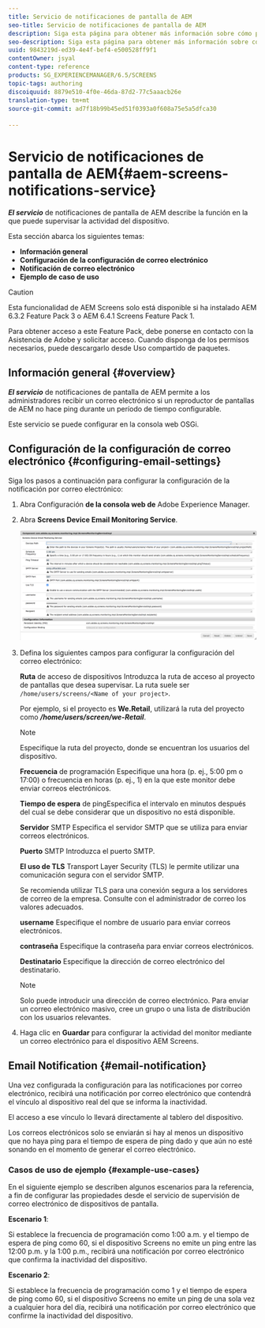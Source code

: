 ```yaml
---
title: Servicio de notificaciones de pantalla de AEM
seo-title: Servicio de notificaciones de pantalla de AEM
description: Siga esta página para obtener más información sobre cómo puede supervisar la actividad del dispositivo.
seo-description: Siga esta página para obtener más información sobre cómo puede supervisar la actividad del dispositivo.
uuid: 9843219d-ed39-4e4f-bef4-e500528ff9f1
contentOwner: jsyal
content-type: reference
products: SG_EXPERIENCEMANAGER/6.5/SCREENS
topic-tags: authoring
discoiquuid: 8879e510-4f0e-46da-87d2-77c5aaacb26e
translation-type: tm+mt
source-git-commit: ad7f18b99b45ed51f0393a0f608a75e5a5dfca30

---
```



# Servicio de notificaciones de pantalla de AEM{#aem-screens-notifications-service}

<!--removed from metadata: admitteddomains: @adobe.com;@caesars.com-->

***El servicio*** de notificaciones de pantalla de AEM describe la función en la que puede supervisar la actividad del dispositivo.

Esta sección abarca los siguientes temas:

* **Información general**
* **Configuración de la configuración de correo electrónico**
* **Notificación de correo electrónico**
* **Ejemplo de caso de uso**

>[!CAUTION]
>
>Esta funcionalidad de AEM Screens solo está disponible si ha instalado AEM 6.3.2 Feature Pack 3 o AEM 6.4.1 Screens Feature Pack 1.
>
>Para obtener acceso a este Feature Pack, debe ponerse en contacto con la Asistencia de Adobe y solicitar acceso. Cuando disponga de los permisos necesarios, puede descargarlo desde Uso compartido de paquetes.

## Información general {#overview}

***El servicio*** de notificaciones de pantalla de AEM permite a los administradores recibir un correo electrónico si un reproductor de pantallas de AEM no hace ping durante un período de tiempo configurable.

Este servicio se puede configurar en la consola web OSGi.

## Configuración de la configuración de correo electrónico {#configuring-email-settings}

Siga los pasos a continuación para configurar la configuración de la notificación por correo electrónico:

1. Abra Configuración **de la consola web de** Adobe Experience Manager.
1. Abra **Screens Device Email Monitoring Service**.

   ![screen_shot_2018-04-26at44602pm](assets/screen_shot_2018-04-26at44602pm.png)

1. Defina los siguientes campos para configurar la configuración del correo electrónico:

   **Ruta** de acceso de dispositivos Introduzca la ruta de acceso al proyecto de pantallas que desea supervisar. La ruta suele ser `/home/users/screens/<Name of your project>`.

   Por ejemplo, si el proyecto es **We.Retail**, utilizará la ruta del proyecto como ***/home/users/screen/we-Retail***.

   >[!NOTE]
   >
   >Especifique la ruta del proyecto, donde se encuentran los usuarios del dispositivo.

   **Frecuencia** de programación Especifique una hora (p. ej., 5:00 pm o 17:00) o frecuencia en horas (p. ej., 1) en la que este monitor debe enviar correos electrónicos.

   **Tiempo de espera** de pingEspecifica el intervalo en minutos después del cual se debe considerar que un dispositivo no está disponible.

   **Servidor** SMTP Especifica el servidor SMTP que se utiliza para enviar correos electrónicos.

   **Puerto** SMTP Introduzca el puerto SMTP.

   **El uso de TLS** Transport Layer Security (TLS) le permite utilizar una comunicación segura con el servidor SMTP.

   Se recomienda utilizar TLS para una conexión segura a los servidores de correo de la empresa. Consulte con el administrador de correo los valores adecuados.

   **username** Especifique el nombre de usuario para enviar correos electrónicos.

   **contraseña** Especifique la contraseña para enviar correos electrónicos.

   **Destinatario** Especifique la dirección de correo electrónico del destinatario.

   >[!NOTE]
   >
   >Solo puede introducir una dirección de correo electrónico. Para enviar un correo electrónico masivo, cree un grupo o una lista de distribución con los usuarios relevantes.

1. Haga clic en **Guardar** para configurar la actividad del monitor mediante un correo electrónico para el dispositivo AEM Screens.

## Email Notification {#email-notification}

Una vez configurada la configuración para las notificaciones por correo electrónico, recibirá una notificación por correo electrónico que contendrá el vínculo al dispositivo real del que se informa la inactividad.

El acceso a ese vínculo lo llevará directamente al tablero del dispositivo.

Los correos electrónicos solo se enviarán si hay al menos un dispositivo que no haya ping para el tiempo de espera de ping dado y que aún no esté sonando en el momento de generar el correo electrónico.

###  Casos de uso de ejemplo {#example-use-cases}

En el siguiente ejemplo se describen algunos escenarios para la referencia, a fin de configurar las propiedades desde el servicio de supervisión de correo electrónico de dispositivos de pantalla.

**Escenario 1**:

Si establece la frecuencia de programación como 1:00 a.m. y el tiempo de espera de ping como 60, si el dispositivo Screens no emite un ping entre las 12:00 p.m. y la 1:00 p.m., recibirá una notificación por correo electrónico que confirma la inactividad del dispositivo.

**Escenario 2**:

Si establece la frecuencia de programación como 1 y el tiempo de espera de ping como 60, si el dispositivo Screens no emite un ping de una sola vez a cualquier hora del día, recibirá una notificación por correo electrónico que confirme la inactividad del dispositivo.
